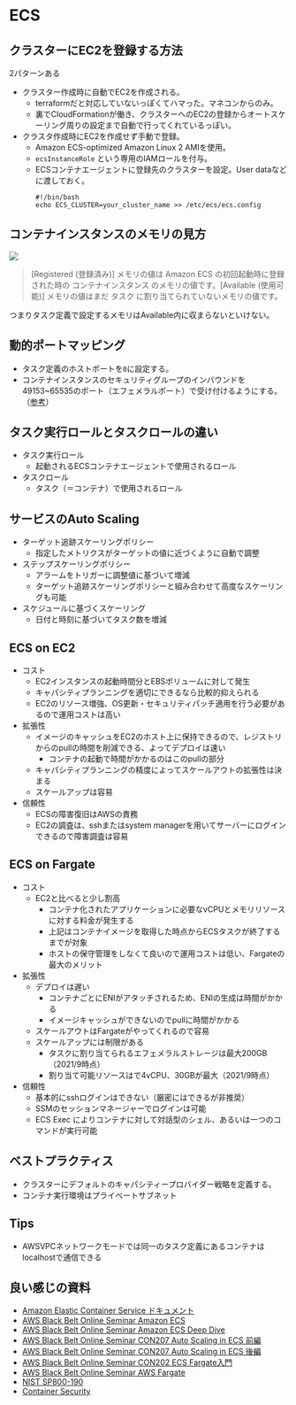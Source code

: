 # ECS


## クラスターにEC2を登録する方法

2パターンある
- クラスター作成時に自動でEC2を作成される。
  - terraformだと対応していないっぽくてハマった。マネコンからのみ。
  - 裏でCloudFormationが働き、クラスターへのEC2の登録からオートスケーリング周りの設定まで自動で行ってくれているっぽい。
- クラスタ作成時にEC2を作成せず手動で登録。
  - Amazon ECS-optimized Amazon Linux 2 AMIを使用。
  - `ecsInstanceRole` という専用のIAMロールを付与。
  - ECSコンテナエージェントに登録先のクラスターを設定。User dataなどに渡しておく。
    ```
    #!/bin/bash
    echo ECS_CLUSTER=your_cluster_name >> /etc/ecs/ecs.config
    ```

## コンテナインスタンスのメモリの見方

<img src="https://docs.aws.amazon.com/ja_jp/AmazonECS/latest/developerguide/images/instance-memory.png">  

>[Registered (登録済み)] メモリの値は Amazon ECS の初回起動時に登録された時の コンテナインスタンス のメモリの値です。[Available (使用可能)] メモリの値はまだ タスク に割り当てられていないメモリの値です。

つまりタスク定義で設定するメモリはAvailable内に収まらないといけない。

## 動的ポートマッピング
- タスク定義のホストポートを`0`に設定する。
- コンテナインスタンスのセキュリティグループのインバウンドを49153~65535のポート（エフェメラルポート）で受け付けるようにする。（[参考](https://aws.amazon.com/jp/premiumsupport/knowledge-center/dynamic-port-mapping-ecs/)）

## タスク実行ロールとタスクロールの違い
- タスク実行ロール
  - 起動されるECSコンテナエージェントで使用されるロール
- タスクロール
  - タスク（＝コンテナ）で使用されるロール

## サービスのAuto Scaling
- ターゲット追跡スケーリングポリシー
  - 指定したメトリクスがターゲットの値に近づくように自動で調整 
- ステップスケーリングポリシー
  - アラームをトリガーに調整値に基づいて増減
  - ターゲット追跡スケーリングポリシーと組み合わせて高度なスケーリングも可能 
- スケジュールに基づくスケーリング
  - 日付と時刻に基づいてタスク数を増減 
## ECS on EC2
- コスト
  - EC2インスタンスの起動時間分とEBSボリュームに対して発生
  - キャパシティプランニングを適切にできるなら比較的抑えられる
  - EC2のリソース増強、OS更新・セキュリティパッチ適用を行う必要があるので運用コストは高い
- 拡張性
  - イメージのキャッシュをEC2のホスト上に保持できるので、レジストリからのpullの時間を削減できる、よってデプロイは速い
    - コンテナの起動で時間がかかるのはこのpullの部分
  - キャパシティプランニングの精度によってスケールアウトの拡張性は決まる
  - スケールアップは容易
- 信頼性
  - ECSの障害復旧はAWSの責務
  - EC2の調査は、sshまたはsystem managerを用いてサーバーにログインできるので障害調査は容易

## ECS on Fargate
- コスト
  - EC2と比べると少し割高
    - コンテナ化されたアプリケーションに必要なvCPUとメモリリソースに対する料金が発生する
    - 上記はコンテナイメージを取得した時点からECSタスクが終了するまでが対象
    - ホストの保守管理をしなくて良いので運用コストは低い、Fargateの最大のメリット
- 拡張性
  - デプロイは遅い
    - コンテナごとにENIがアタッチされるため、ENIの生成は時間がかかる
    - イメージキャッシュができないのでpullに時間がかかる
  - スケールアウトはFargateがやってくれるので容易
  - スケールアップには制限がある
    - タスクに割り当てられるエフェメラルストレージは最大200GB（2021/9時点）
    - 割り当て可能リソースはで4vCPU、30GBが最大（2021/9時点）
- 信頼性
  - 基本的にsshログインはできない（厳密にはできるが非推奨）
  - SSMのセッションマネージャーでログインは可能
  - ECS Exec によりコンテナに対して対話型のシェル、あるいは一つのコマンドが実行可能

## ベストプラクティス
- クラスターにデフォルトのキャパシティープロバイダー戦略を定義する。
- コンテナ実行環境はプライベートサブネット

## Tips
- AWSVPCネットワークモードでは同一のタスク定義にあるコンテナはlocalhostで通信できる

## 良い感じの資料

- [Amazon Elastic Container Service ドキュメント](https://docs.aws.amazon.com/ja_jp/ecs/index.html)
- [AWS Black Belt Online Seminar Amazon ECS](https://youtu.be/tmMLLjQrrRA)
- [AWS Black Belt Online Seminar Amazon ECS Deep Dive](https://youtu.be/3bohQetK2OE)
- [AWS Black Belt Online Seminar CON207 Auto Scaling in ECS 前編](https://youtu.be/FeRkcA33-d0)
- [AWS Black Belt Online Seminar CON207 Auto Scaling in ECS 後編](https://youtu.be/45uuyy16RS4)
- [AWS Black Belt Online Seminar CON202 ECS Fargate入門](https://youtu.be/5fXwkTgWrjw)
- [AWS Black Belt Online Seminar AWS Fargate](https://youtu.be/rwwOoFBq2AU)
- [NIST SP800-190](https://www.ipa.go.jp/files/000085279.pdf)
- [Container Security](https://www.slideshare.net/AmazonWebServicesJapan/20191125-container-security)
